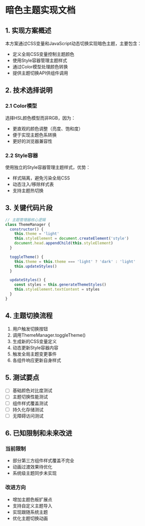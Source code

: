 # 暗色主题实现文档

## 1. 实现方案概述
本方案通过CSS变量和JavaScript动态切换实现暗色主题，主要包含：
- 定义全局CSS变量控制主题颜色
- 使用Style容器管理主题样式
- 通过Color模型处理颜色转换
- 提供主题切换API供组件调用

## 2. 技术选择说明
### 2.1 Color模型
选择HSL颜色模型而非RGB，因为：
- 更直观的颜色调整（亮度、饱和度）
- 便于实现主题色系转换
- 更好的浏览器兼容性

### 2.2 Style容器
使用独立的Style容器管理主题样式，优势：
- 样式隔离，避免污染全局CSS
- 动态注入/移除样式表
- 支持主题热切换

## 3. 关键代码片段
```javascript
// 主题管理器核心逻辑
class ThemeManager {
  constructor() {
    this.theme = 'light'
    this.styleElement = document.createElement('style')
    document.head.appendChild(this.styleElement)
  }

  toggleTheme() {
    this.theme = this.theme === 'light' ? 'dark' : 'light'
    this.updateStyles()
  }

  updateStyles() {
    const styles = this.generateThemeStyles()
    this.styleElement.textContent = styles
  }
}
```

## 4. 主题切换流程
1. 用户触发切换按钮
2. 调用ThemeManager.toggleTheme()
3. 生成新的CSS变量定义
4. 动态更新Style容器内容
5. 触发全局主题变更事件
6. 各组件响应更新自身样式

## 5. 测试要点
- [ ] 基础颜色对比度测试
- [ ] 主题切换性能测试
- [ ] 组件样式覆盖测试
- [ ] 持久化存储测试
- [ ] 无障碍访问测试

## 6. 已知限制和未来改进
### 当前限制
- 部分第三方组件样式覆盖不完全
- 动画过渡效果待优化
- 系统级主题同步未实现

### 改进方向
- 增加主题色板扩展点
- 支持自定义主题导入
- 实现跟随系统主题
- 优化主题切换动画